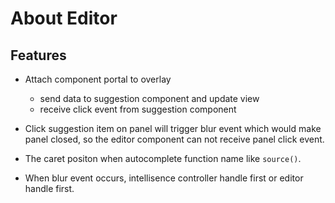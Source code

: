 # About Editor

## Features

- Attach component portal to overlay
  - send data to suggestion component and update view
  - receive click event from suggestion component

- Click suggestion item on panel will trigger blur event which would make
panel closed, so the editor component can not receive panel click event.

- The caret positon when autocomplete function name like `source()`.

- When blur event occurs, intellisence controller handle first or editor
handle first.
